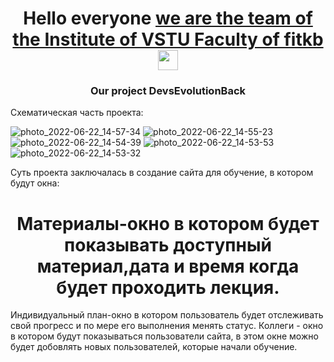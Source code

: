 <h1 align="center">Hello everyone <a href="https://daniilshat.ru/" target="_blank">we are the team of the Institute of VSTU Faculty of fitkb</a> 
<img src="https://github.com/blackcater/blackcater/raw/main/images/Hi.gif" height="32"/></h1>
<h3 align="center">Our project DevsEvolutionBack</h3>





Схематическая часть проекта:


![photo_2022-06-22_14-57-34](https://user-images.githubusercontent.com/86678856/177113377-e869492d-4efa-4790-b6ff-f25cbecb0202.jpg)
![photo_2022-06-22_14-55-23](https://user-images.githubusercontent.com/86678856/177113391-62a02c01-4d0c-40e7-b572-3b76a0002549.jpg)
![photo_2022-06-22_14-54-39](https://user-images.githubusercontent.com/86678856/177113399-2128508f-6891-4d15-974d-9d46efb62d1b.jpg)
![photo_2022-06-22_14-53-53](https://user-images.githubusercontent.com/86678856/177113406-0ebfce4e-d6b7-4156-bee1-4b174b7579b0.jpg)
![photo_2022-06-22_14-53-32](https://user-images.githubusercontent.com/86678856/177113412-a626824b-403e-4c51-8920-ad825b597984.jpg)



Суть проекта заключалась в создание сайта для обучение, в котором будут окна:
<h1 align="center">Материалы-окно в котором будет показывать доступный материал,дата и время когда будет проходить лекция.</h1>
Индивидуальный план-окно в котором пользователь будет отслеживать свой прогресс и по мере его выполнения менять статус.
Коллеги - окно в котором будут показываться пользователи сайта, в этом окне можно будет добовлять новых пользователей, которые начали обучение.
